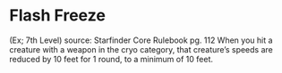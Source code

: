 # Flash Freeze 
(Ex; 7th Level)
source: Starfinder Core Rulebook pg. 112
When you hit a creature with a weapon in the cryo category, that creature’s speeds are reduced by 10 feet for 1 round, to a minimum of 10 feet.

